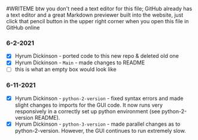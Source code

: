 #WRITEME
btw you don't need a text editor for this file; GitHub already has a text editor and a great Markdown previewer built into the website,
just click that pencil button in the upper right corner when you open this file in GitHub online

### 6-2-2021
- [X] Hyrum Dickinson - ported code to this new repo & deleted old one
- [X] Hyrum Dickinson - `Main` - made changes to README
- [ ] this is what an empty box would look like

### 6-11-2021
- [X] Hyrum Dickinson - `python-2-version` - fixed syntax errors and made slight changes to imports for the GUI code. It now runs very responsively in a correctly set up python environment (see python-2-version README). 
- [X] Hyrum Dickinson - `python-3-version` - made parallel changes as to python-2-version. However, the GUI continues to run extremely slow. 
